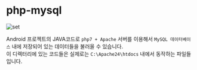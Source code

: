 # php-mysql
![set](https://user-images.githubusercontent.com/47729233/151661060-7800f699-21f7-490c-a725-90a2db26724a.png)<br>


Android 프로젝트의 JAVA코드로 ```php7 + Apache``` 서버를 이용해서 ```MySQL 데이터베이스``` 내에 저장되어 있는 데이터들을 불러올 수 있습니다.<br>
이 디렉터리에 있는 코드들은 실제로는 ```C:\Apache24\htdocs``` 내에서 동작하는 파일들입니다.
